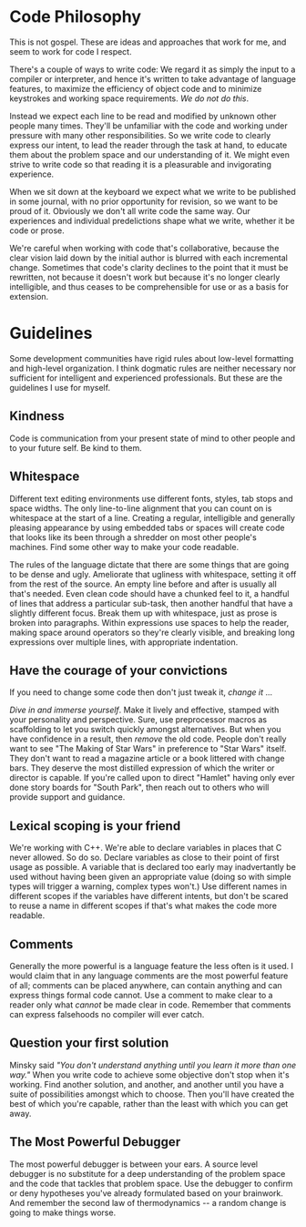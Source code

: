 Code Philosophy
===============
This is not gospel. These are ideas and approaches
that work for me, and seem to work for code I respect.

There's a couple of ways to write code: We regard it as simply the input to a compiler
or interpreter, and hence it's written to take advantage of language features, to maximize
the efficiency of object code and to minimize keystrokes and working space requirements.
_We do not do this_.

Instead we expect each line to be read and modified by unknown other people many times. They'll be
unfamiliar with the code and working under pressure with many other responsibilities. So we write
code to clearly express our intent, to lead the reader through the task at hand, to educate them
about the problem space and our understanding of it. We might even strive to write code so that
reading it is a pleasurable and invigorating experience.

When we sit down at the keyboard we expect what we write to be published in some journal, with
no prior opportunity for revision, so we want to be proud of it. Obviously we don't all write code
the same way. Our experiences and individual predelictions shape what we write, whether it be code
or prose.

We're careful when working with code that's collaborative, because the clear vision laid down
by the initial author is blurred with each incremental change. Sometimes that code's clarity
declines to the point that it must be rewritten, not because it doesn't work but because it's
no longer clearly intelligible, and thus ceases to be comprehensible for use or as a basis
for extension.


Guidelines
==========
Some development communities have rigid rules about low-level formatting and high-level
organization. I think dogmatic rules are neither necessary nor sufficient for intelligent and
experienced professionals. But these are the guidelines I use for myself.


Kindness
--------
Code is communication from your present state of mind to other people and to your future self.
Be kind to them.


Whitespace
----------
Different text editing environments use different fonts, styles, tab stops and
space widths. The only line-to-line alignment that you can count on is whitespace at the start of
a line. Creating a regular, intelligible and generally pleasing appearance by using embedded tabs
or spaces will create code that looks like its been through a shredder on most other people's
machines. Find some other way to make your code readable.

The rules of the language dictate that there are some things that
are going to be dense and ugly. Ameliorate that ugliness with whitespace, setting it off from
the rest of the source. An empty line before and after is usually all that's needed. Even clean
code should have a chunked feel to it, a handful of lines that address a particular sub-task,
then another handful that have a slightly different focus. Break them up with whitespace, just
as prose is broken into paragraphs. Within expressions use spaces to help the reader, making
space around operators so they're clearly visible, and breaking long expressions over
multiple lines, with appropriate indentation.


Have the courage of your convictions
------------------------------------
If you need to change some code then don't just tweak it, _change it_ ...

_Dive in and immerse yourself_. Make it lively and effective, stamped with
your personality and perspective. Sure, use preprocessor macros as scaffolding to let you switch
quickly amongst alternatives. But when you have confidence in a result, then _remove_ the old code.
People don't really want to see "The Making of Star Wars" in preference to "Star Wars" itself. They
don't want to read a magazine article or a book littered with change bars. They deserve the most
distilled expression of which the writer or director is capable. If you're called upon to direct
"Hamlet" having only ever done story boards for "South Park", then reach out to others who will
provide support and guidance.


Lexical scoping is your friend
------------------------------
We're working with C++. We're able to declare variables in
places that C never allowed. So do so. Declare variables as close to their point of first usage as
possible. A variable that is declared too early may inadvertantly be used without having been
given an appropriate value (doing so with simple types will trigger a warning, complex types won't.)
Use different names in different scopes if the variables have different intents, but don't be scared
to reuse a name in different scopes if that's what makes the code more readable.


Comments
--------
Generally the more powerful is a language feature the less often is it used.
I would claim that in any language comments are the most powerful feature of all; comments can be
placed anywhere, can contain anything and can express things formal code cannot. Use a comment to
make clear to a reader only what _cannot_ be made clear in code. Remember that comments
can express falsehoods no compiler will ever catch.


Question your first solution
----------------------------
Minsky said _"You don't understand anything until you learn it more than one way."_
When you write code to achieve some objective don't stop when it's working.
Find another solution, and another, and another until you have a suite of possibilities amongst
which to choose. Then you'll have created the best of which you're capable, rather than the least
with which you can get away.


The Most Powerful Debugger
--------------------------
The most powerful debugger is between your ears. A source level debugger is no substitute for a
deep understanding of the problem space and the code that tackles that problem space. Use the
debugger to confirm or deny hypotheses you've already formulated based on your brainwork. And
remember the second law of thermodynamics -- a random change is going to make things worse.

